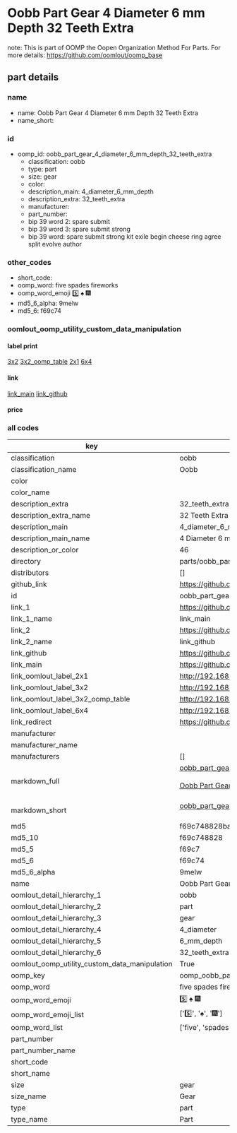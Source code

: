 # Oobb Part Gear 4 Diameter 6 mm Depth 32 Teeth Extra  

note: This is part of OOMP the Oopen Organization Method For Parts. For more details: https://github.com/oomlout/oomp_base

##  part details
  







### name
* name: Oobb Part Gear 4 Diameter 6 mm Depth 32 Teeth Extra
* name_short: 
### id
* oomp_id: oobb_part_gear_4_diameter_6_mm_depth_32_teeth_extra
  * classification: oobb
  * type: part
  * size: gear
  * color: 
  * description_main: 4_diameter_6_mm_depth
  * description_extra: 32_teeth_extra
  * manufacturer: 
  * part_number: 
  * bip 39 word 2: spare submit
  * bip 39 word 3: spare submit strong
  * bip 39 word: spare submit strong kit exile begin cheese ring agree split evolve author

### other_codes
* short_code: 
* oomp_word: five spades fireworks
* oomp_word_emoji :five: :spades: :fireworks:
* md5_6_alpha: 9melw
* md5_6: f69c74






### oomlout_oomp_utility_custom_data_manipulation
#### label print
[3x2](http://192.168.1.245:1112/?label=oomp%209melw)
[3x2_oomp_table](http://192.168.1.108:1112/?label=oomp%209melw)
[2x1](http://192.168.1.242:1112/?label=oomp%209melw)
[6x4](http://192.168.1.55:1112/?label=oomp%209melw)    

#### link

[link_main](https://github.com/oomlout/oomlout_oomp_version_1_messy/tree/main/parts/oobb_part_gear_4_diameter_6_mm_depth_32_teeth_extra) [link_github](https://github.com/oomlout/oomlout_oomp_version_1_messy/tree/main/parts/oobb_part_gear_4_diameter_6_mm_depth_32_teeth_extra)                             

#### price







### all codes 
| key | value |  
| --- | --- |  
| classification | oobb |  
| classification_name | Oobb |  
| color |  |  
| color_name |  |  
| description_extra | 32_teeth_extra |  
| description_extra_name | 32 Teeth Extra |  
| description_main | 4_diameter_6_mm_depth |  
| description_main_name | 4 Diameter 6 mm Depth |  
| description_or_color | 46 |  
| directory | parts/oobb_part_gear_4_diameter_6_mm_depth_32_teeth_extra |  
| distributors | [] |  
| github_link | https://github.com/oomlout/oomlout_oomp_part_src/tree/main/parts/oobb_part_gear_4_diameter_6_mm_depth_32_teeth_extra |  
| id | oobb_part_gear_4_diameter_6_mm_depth_32_teeth_extra |  
| link_1 | https://github.com/oomlout/oomlout_oomp_version_1_messy/tree/main/parts/oobb_part_gear_4_diameter_6_mm_depth_32_teeth_extra |  
| link_1_name | link_main |  
| link_2 | https://github.com/oomlout/oomlout_oomp_version_1_messy/tree/main/parts/oobb_part_gear_4_diameter_6_mm_depth_32_teeth_extra |  
| link_2_name | link_github |  
| link_github | https://github.com/oomlout/oomlout_oomp_version_1_messy/tree/main/parts/oobb_part_gear_4_diameter_6_mm_depth_32_teeth_extra |  
| link_main | https://github.com/oomlout/oomlout_oomp_version_1_messy/tree/main/parts/oobb_part_gear_4_diameter_6_mm_depth_32_teeth_extra |  
| link_oomlout_label_2x1 | http://192.168.1.242:1112/?label=oomp%209melw |  
| link_oomlout_label_3x2 | http://192.168.1.245:1112/?label=oomp%209melw |  
| link_oomlout_label_3x2_oomp_table | http://192.168.1.108:1112/?label=oomp%209melw |  
| link_oomlout_label_6x4 | http://192.168.1.55:1112/?label=oomp%209melw |  
| link_redirect | https://github.com/oomlout/oomlout_oomp_version_1_messy/tree/main/parts/oobb_part_gear_4_diameter_6_mm_depth_32_teeth_extra |  
| manufacturer |  |  
| manufacturer_name |  |  
| manufacturers | [] |  
| markdown_full | [oobb_part_gear_4_diameter_6_mm_depth_32_teeth_extra](none)<br>[](none)<br>[Oobb Part Gear 4 Diameter 6 Mm Depth 32 Teeth Extra](none)<br><br> |  
| markdown_short | [oobb_part_gear_4_diameter_6_mm_depth_32_teeth_extra](none)<br><br> |  
| md5 | f69c748828ba04e45127d7afae760683 |  
| md5_10 | f69c748828 |  
| md5_5 | f69c7 |  
| md5_6 | f69c74 |  
| md5_6_alpha | 9melw |  
| name | Oobb Part Gear 4 Diameter 6 mm Depth 32 Teeth Extra |  
| oomlout_detail_hierarchy_1 | oobb |  
| oomlout_detail_hierarchy_2 | part |  
| oomlout_detail_hierarchy_3 | gear |  
| oomlout_detail_hierarchy_4 | 4_diameter |  
| oomlout_detail_hierarchy_5 | 6_mm_depth |  
| oomlout_detail_hierarchy_6 | 32_teeth_extra |  
| oomlout_oomp_utility_custom_data_manipulation | True |  
| oomp_key | oomp_oobb_part_gear_4_diameter_6_mm_depth_32_teeth_extra |  
| oomp_word | five spades fireworks |  
| oomp_word_emoji | :five: :spades: :fireworks: |  
| oomp_word_emoji_list | [':five:', ':spades:', ':fireworks:'] |  
| oomp_word_list | ['five', 'spades', 'fireworks'] |  
| part_number |  |  
| part_number_name |  |  
| short_code |  |  
| short_name |  |  
| size | gear |  
| size_name | Gear |  
| type | part |  
| type_name | Part |  
